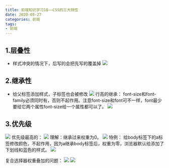 ```yaml
---
title: 前端知识学习18——CSS的三大特性
date: 2020-05-27
categories: 前端
tags: 
- 前端
---
```

## 1.层叠性
* 样式冲突的情况下，后写的会把先写的覆盖掉
![](https://jiapeiyang.oss-cn-beijing.aliyuncs.com/img/20200527215930.png)

## 2.继承性
* 给父标签添加样式，子标签也会被修改
![](https://jiapeiyang.oss-cn-beijing.aliyuncs.com/img/20200527220024.png)
行高的继承：
font-size和font-family必须同时有，否则不起作用。注意font-size和font可不一样，font最少要给它两个属性font-size给一个属性都可以了。
![](https://jiapeiyang.oss-cn-beijing.aliyuncs.com/img/20200527220210.png)

## 3.优先级
![](https://jiapeiyang.oss-cn-beijing.aliyuncs.com/img/20200527220239.png)
优先级最高的：
![](https://jiapeiyang.oss-cn-beijing.aliyuncs.com/img/20200527220342.png)
理解：继承过来权重为0。
![](https://jiapeiyang.oss-cn-beijing.aliyuncs.com/img/20200527220415.png)
特例：
给body标签下的a标签修改颜色，不起作用，因为a继承body标签后，权重为零，浏览器默认给添加了下划线和蓝色的样式。
![](https://jiapeiyang.oss-cn-beijing.aliyuncs.com/img/20200527220528.png)

复合选择器权重叠加的问题：
![](https://jiapeiyang.oss-cn-beijing.aliyuncs.com/img/20200527220604.png)
![](https://jiapeiyang.oss-cn-beijing.aliyuncs.com/img/20200527220622.png)
